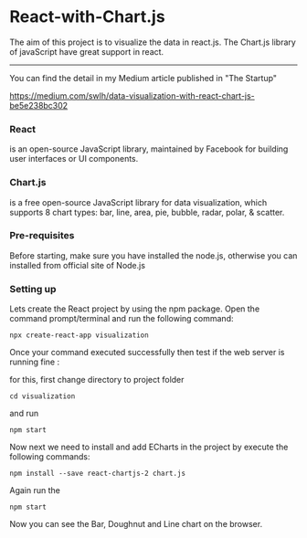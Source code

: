 # React-with-Chart.js
The aim of this project is to visualize the data in react.js. The Chart.js library of javaScript have great support in react. 

---
You can find the detail in my Medium article published in "The Startup"

https://medium.com/swlh/data-visualization-with-react-chart-js-be5e238bc302

### React 
is an open-source JavaScript library, maintained by Facebook for building user interfaces or UI components.
### Chart.js
is a free open-source JavaScript library for data visualization, which supports 8 chart types: bar, line, area, pie, bubble, radar, polar, & scatter.


### Pre-requisites
Before starting, make sure you have installed the node.js, otherwise you can installed from official site of Node.js

### Setting up
Lets create the React project by using the npm package. Open the command prompt/terminal and run the following command:

    npx create-react-app visualization
    
Once your command executed successfully then test if the web server is running fine :

for this, first change directory to project folder

    cd visualization
    
and run 

    npm start
    
Now next we need to install and add ECharts in the project by execute the following commands:

    npm install --save react-chartjs-2 chart.js
    
Again run the 

    npm start
    
Now you can see the Bar, Doughnut and Line chart on the browser.

